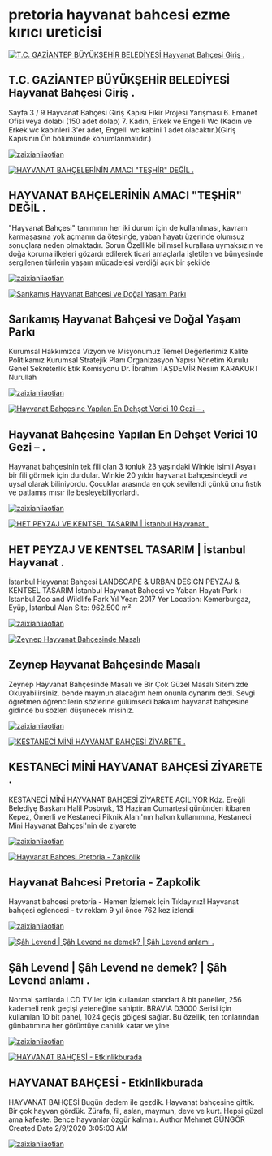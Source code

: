 # pretoria hayvanat bahcesi ezme kırıcı ureticisi
<a href="https://mnn.zoosnet.net/LR/Chatpre.aspx?id=MNN94995150&p=https://topgrinding.com/" target="_blank">![T.C. GAZİANTEP BÜYÜKŞEHİR BELEDİYESİ Hayvanat Bahçesi Giriş .](https://github.com/technlg/images/blob/main/65.jpg)</a>
## T.C. GAZİANTEP BÜYÜKŞEHİR BELEDİYESİ Hayvanat Bahçesi Giriş .
Sayfa 3 / 9 Hayvanat Bahçesi Giriş Kapısı Fikir Projesi Yarışması 6. Emanet Ofisi veya dolabı (150 adet dolap) 7. Kadın, Erkek ve Engelli Wc (Kadın ve Erkek wc kabinleri 3'er adet, Engelli wc kabini 1 adet olacaktır.)(Giriş Kapısının Ön bölümünde konumlanmalıdır.)
<a href="https://mnn.zoosnet.net/LR/Chatpre.aspx?id=MNN94995150&p=https://topgrinding.com/" target="_blank"><img src="https://github.com/technlg/images/raw/main/chat11.jpg" alt="zaixianliaotian"/></a><a href="//whatsapp.shibangsoft.com/WhatsApp.php" ><img src="https://github.com/technlg/images/raw/main/chat11.png" alt=""></a>
<a href="https://mnn.zoosnet.net/LR/Chatpre.aspx?id=MNN94995150&p=https://topgrinding.com/" target="_blank">![HAYVANAT BAHÇELERİNİN AMACI "TEŞHİR" DEĞİL .](https://github.com/technlg/images/blob/main/33.jpg)</a>
## HAYVANAT BAHÇELERİNİN AMACI "TEŞHİR" DEĞİL .
"Hayvanat Bahçesi" tanımının her iki durum için de kullanılması, kavram karmaşasına yok açmanın da ötesinde, yaban hayatı üzerinde olumsuz sonuçlara neden olmaktadır. Sorun Özellikle bilimsel kurallara uymaksızın ve doğa koruma ilkeleri gözardı edilerek ticari amaçlarla işletilen ve bünyesinde sergilenen türlerin yaşam mücadelesi verdiği açık bir şekilde 
<a href="https://mnn.zoosnet.net/LR/Chatpre.aspx?id=MNN94995150&p=https://topgrinding.com/" target="_blank"><img src="https://github.com/technlg/images/raw/main/chat11.jpg" alt="zaixianliaotian"/></a><a href="//whatsapp.shibangsoft.com/WhatsApp.php" ><img src="https://github.com/technlg/images/raw/main/chat11.png" alt=""></a>
<a href="https://mnn.zoosnet.net/LR/Chatpre.aspx?id=MNN94995150&p=https://topgrinding.com/" target="_blank">![Sarıkamış Hayvanat Bahçesi ve Doğal Yaşam Parkı](https://github.com/technlg/images/blob/main/41.jpg)</a>
## Sarıkamış Hayvanat Bahçesi ve Doğal Yaşam Parkı
Kurumsal Hakkımızda Vizyon ve Misyonumuz Temel Değerlerimiz Kalite Politikamız Kurumsal Stratejik Planı Organizasyon Yapısı Yönetim Kurulu Genel Sekreterlik Etik Komisyonu Dr. İbrahim TAŞDEMİR Nesim KARAKURT Nurullah
<a href="https://mnn.zoosnet.net/LR/Chatpre.aspx?id=MNN94995150&p=https://topgrinding.com/" target="_blank"><img src="https://github.com/technlg/images/raw/main/chat11.jpg" alt="zaixianliaotian"/></a><a href="//whatsapp.shibangsoft.com/WhatsApp.php" ><img src="https://github.com/technlg/images/raw/main/chat11.png" alt=""></a>
<a href="https://mnn.zoosnet.net/LR/Chatpre.aspx?id=MNN94995150&p=https://topgrinding.com/" target="_blank">![Hayvanat Bahçesine Yapılan En Dehşet Verici 10 Gezi – .](https://github.com/technlg/images/blob/main/36.jpg)</a>
## Hayvanat Bahçesine Yapılan En Dehşet Verici 10 Gezi – .
Hayvanat bahçesinin tek fili olan 3 tonluk 23 yaşındaki Winkie isimli Asyalı bir fili görmek için durdular. Winkie 20 yıldır hayvanat bahçesindeydi ve uysal olarak biliniyordu. Çocuklar arasında en çok sevilendi çünkü onu fıstık ve patlamış mısır ile besleyebiliyorlardı.
<a href="https://mnn.zoosnet.net/LR/Chatpre.aspx?id=MNN94995150&p=https://topgrinding.com/" target="_blank"><img src="https://github.com/technlg/images/raw/main/chat11.jpg" alt="zaixianliaotian"/></a><a href="//whatsapp.shibangsoft.com/WhatsApp.php" ><img src="https://github.com/technlg/images/raw/main/chat11.png" alt=""></a>
<a href="https://mnn.zoosnet.net/LR/Chatpre.aspx?id=MNN94995150&p=https://topgrinding.com/" target="_blank">![HET PEYZAJ VE KENTSEL TASARIM | İstanbul Hayvanat .](https://github.com/technlg/images/blob/main/66.jpg)</a>
## HET PEYZAJ VE KENTSEL TASARIM | İstanbul Hayvanat .
İstanbul Hayvanat Bahçesi LANDSCAPE & URBAN DESIGN PEYZAJ & KENTSEL TASARIM İstanbul Hayvanat Bahçesi ve Yaban Hayatı Park ı Istanbul Zoo and Wildlife Park Yıl Year: 2017 Yer Location: Kemerburgaz, Eyüp, İstanbul Alan Site: 962.500 m² 
<a href="https://mnn.zoosnet.net/LR/Chatpre.aspx?id=MNN94995150&p=https://topgrinding.com/" target="_blank"><img src="https://github.com/technlg/images/raw/main/chat11.jpg" alt="zaixianliaotian"/></a><a href="//whatsapp.shibangsoft.com/WhatsApp.php" ><img src="https://github.com/technlg/images/raw/main/chat11.png" alt=""></a>
<a href="https://mnn.zoosnet.net/LR/Chatpre.aspx?id=MNN94995150&p=https://topgrinding.com/" target="_blank">![Zeynep Hayvanat Bahçesinde Masalı](https://github.com/technlg/images/blob/main/10.jpg)</a>
## Zeynep Hayvanat Bahçesinde Masalı
Zeynep Hayvanat Bahçesinde Masalı ve Bir Çok Güzel Masalı Sitemizde Okuyabilirsiniz. bende maymun alacağım hem onunla oynarım dedi. Sevgi öğretmen öğrencilerin sözlerine gülümsedi bakalım hayvanat bahçesine gidince bu sözleri düşunecek misiniz.
<a href="https://mnn.zoosnet.net/LR/Chatpre.aspx?id=MNN94995150&p=https://topgrinding.com/" target="_blank"><img src="https://github.com/technlg/images/raw/main/chat11.jpg" alt="zaixianliaotian"/></a><a href="//whatsapp.shibangsoft.com/WhatsApp.php" ><img src="https://github.com/technlg/images/raw/main/chat11.png" alt=""></a>
<a href="https://mnn.zoosnet.net/LR/Chatpre.aspx?id=MNN94995150&p=https://topgrinding.com/" target="_blank">![KESTANECİ MİNİ HAYVANAT BAHÇESİ ZİYARETE .](https://github.com/technlg/images/blob/main/59.jpg)</a>
## KESTANECİ MİNİ HAYVANAT BAHÇESİ ZİYARETE .
KESTANECİ MİNİ HAYVANAT BAHÇESİ ZİYARETE AÇILIYOR Kdz. Ereğli Belediye Başkanı Halil Posbıyık, 13 Haziran Cumartesi gününden itibaren Kepez, Ömerli ve Kestaneci Piknik Alanı'nın halkın kullanımına, Kestaneci Mini Hayvanat Bahçesi'nin de ziyarete
<a href="https://mnn.zoosnet.net/LR/Chatpre.aspx?id=MNN94995150&p=https://topgrinding.com/" target="_blank"><img src="https://github.com/technlg/images/raw/main/chat11.jpg" alt="zaixianliaotian"/></a><a href="//whatsapp.shibangsoft.com/WhatsApp.php" ><img src="https://github.com/technlg/images/raw/main/chat11.png" alt=""></a>
<a href="https://mnn.zoosnet.net/LR/Chatpre.aspx?id=MNN94995150&p=https://topgrinding.com/" target="_blank">![Hayvanat Bahcesi Pretoria - Zapkolik](https://github.com/technlg/images/blob/main/15.jpg)</a>
## Hayvanat Bahcesi Pretoria - Zapkolik
Hayvanat bahcesi pretoria - Hemen İzlemek İçin Tıklayınız! Hayvanat bahçesi eglencesi - tv reklam 9 yıl önce 762 kez izlendi
<a href="https://mnn.zoosnet.net/LR/Chatpre.aspx?id=MNN94995150&p=https://topgrinding.com/" target="_blank"><img src="https://github.com/technlg/images/raw/main/chat11.jpg" alt="zaixianliaotian"/></a><a href="//whatsapp.shibangsoft.com/WhatsApp.php" ><img src="https://github.com/technlg/images/raw/main/chat11.png" alt=""></a>
<a href="https://mnn.zoosnet.net/LR/Chatpre.aspx?id=MNN94995150&p=https://topgrinding.com/" target="_blank">![Şâh Levend | Şâh Levend ne demek? | Şâh Levend anlamı .](https://github.com/technlg/images/blob/main/28.jpg)</a>
## Şâh Levend | Şâh Levend ne demek? | Şâh Levend anlamı .
Normal şartlarda LCD TV'ler için kullanılan standart 8 bit paneller, 256 kademeli renk geçişi yeteneğine sahiptir. BRAVIA D3000 Serisi için kullanılan 10 bit panel, 1024 geçiş gölgesi sağlar. Bu özellik, ten tonlarından günbatımına her görüntüye canlılık katar ve yine 
<a href="https://mnn.zoosnet.net/LR/Chatpre.aspx?id=MNN94995150&p=https://topgrinding.com/" target="_blank"><img src="https://github.com/technlg/images/raw/main/chat11.jpg" alt="zaixianliaotian"/></a><a href="//whatsapp.shibangsoft.com/WhatsApp.php" ><img src="https://github.com/technlg/images/raw/main/chat11.png" alt=""></a>
<a href="https://mnn.zoosnet.net/LR/Chatpre.aspx?id=MNN94995150&p=https://topgrinding.com/" target="_blank">![HAYVANAT BAHÇESİ - Etkinlikburada](https://github.com/technlg/images/blob/main/39.jpg)</a>
## HAYVANAT BAHÇESİ - Etkinlikburada
HAYVANAT BAHÇESİ Bugün dedem ile gezdik. Hayvanat bahçesine gittik. Bir çok hayvan gördük. Zürafa, fil, aslan, maymun, deve ve kurt. Hepsi güzel ama kafeste. Bence hayvanlar özgür kalmalı. Author Mehmet GÜNGÖR Created Date 2/9/2020 3:05:03 AM 
<a href="https://mnn.zoosnet.net/LR/Chatpre.aspx?id=MNN94995150&p=https://topgrinding.com/" target="_blank"><img src="https://github.com/technlg/images/raw/main/chat11.jpg" alt="zaixianliaotian"/></a><a href="//whatsapp.shibangsoft.com/WhatsApp.php" ><img src="https://github.com/technlg/images/raw/main/chat11.png" alt=""></a>
